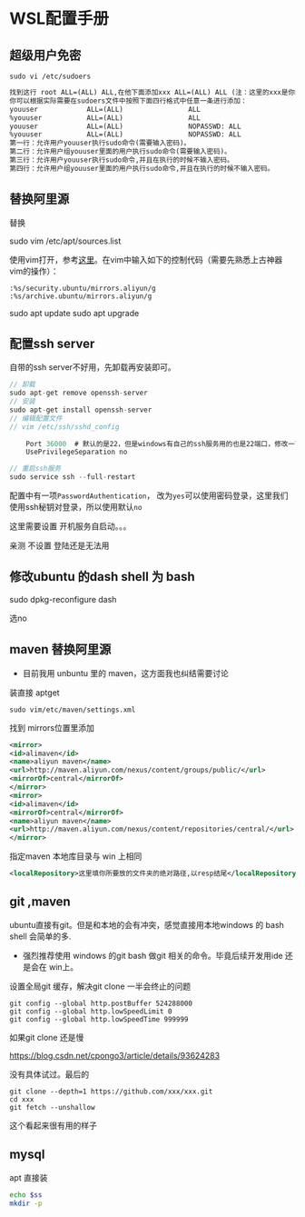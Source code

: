 # WSL配置手册



## 超级用户免密



```shell
sudo vi /etc/sudoers
```

```xml
找到这行 root ALL=(ALL) ALL,在他下面添加xxx ALL=(ALL) ALL (注：这里的xxx是你的用户名)
你可以根据实际需要在sudoers文件中按照下面四行格式中任意一条进行添加：
youuser            ALL=(ALL)                ALL
%youuser           ALL=(ALL)                ALL
youuser            ALL=(ALL)                NOPASSWD: ALL
%youuser           ALL=(ALL)                NOPASSWD: ALL
第一行：允许用户youuser执行sudo命令(需要输入密码)。
第二行：允许用户组youuser里面的用户执行sudo命令(需要输入密码)。
第三行：允许用户youuser执行sudo命令,并且在执行的时候不输入密码。
第四行：允许用户组youuser里面的用户执行sudo命令,并且在执行的时候不输入密码。
```



## 替换阿里源

替换

sudo vim /etc/apt/sources.list



使用vim打开，参考[这里](https://www.sunzhongwei.com/mip/modify-the-wsl-ubuntu-1804-default-source-for-ali-cloud-images)。在vim中输入如下的控制代码（需要先熟悉上古神器vim的操作）：

```
:%s/security.ubuntu/mirrors.aliyun/g
:%s/archive.ubuntu/mirrors.aliyun/g
```

sudo apt update
sudo apt upgrade



## 配置ssh server

自带的ssh server不好用，先卸载再安装即可。



```csharp
// 卸载
sudo apt-get remove openssh-server
// 安装
sudo apt-get install openssh-server
// 编辑配置文件
// vim /etc/ssh/sshd_config
    
    Port 36000  # 默认的是22，但是windows有自己的ssh服务用的也是22端口，修改一下
    UsePrivilegeSeparation no

// 重启ssh服务
sudo service ssh --full-restart
```

配置中有一项`PasswordAuthentication`， 改为`yes`可以使用密码登录，这里我们使用ssh秘钥对登录，所以使用默认`no`



这里需要设置 开机服务自启动。。。

亲测 不设置 登陆还是无法用



## 修改ubuntu 的dash shell 为 bash

sudo dpkg-reconfigure dash 

选no



## maven 替换阿里源



* 目前我用 unbuntu 里的 maven，这方面我也纠结需要讨论

 装直接 aptget 

```shell
sudo vim/etc/maven/settings.xml
```



找到 mirrors位置里添加

```xml
<mirror>
<id>alimaven</id>
<name>aliyun maven</name>
<url>http://maven.aliyun.com/nexus/content/groups/public/</url>
<mirrorOf>central</mirrorOf>
</mirror>
<mirror>
<id>alimaven</id>
<mirrorOf>central</mirrorOf>
<name>aliyun maven</name>
<url>http://maven.aliyun.com/nexus/content/repositories/central/</url>
</mirror>
```

指定maven 本地库目录与 win 上相同

```xml
<localRepository>这里填你所要放的文件夹的绝对路径,以resp结尾</localRepository>
```







## git ,maven

ubuntu直接有git。但是和本地的会有冲突，感觉直接用本地windows 的 bash shell 会简单的多.

- 强烈推荐使用 windows 的git bash 做git 相关的命令。毕竟后续开发用ide 还是会在 win上。

  

设置全局git 缓存，解决git clone 一半会终止的问题

```shell
git config --global http.postBuffer 524288000
git config --global http.lowSpeedLimit 0
git config --global http.lowSpeedTime 999999
```



如果git clone 还是慢

https://blog.csdn.net/cpongo3/article/details/93624283

没有具体试过。最后的

```shell
git clone --depth=1 https://github.com/xxx/xxx.git
cd xxx
git fetch --unshallow
```

这个看起来很有用的样子









## mysql

apt 直接装



```bash
echo $ss
mkdir -p 
```


